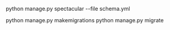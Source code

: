 python manage.py spectacular --file schema.yml

python manage.py makemigrations
python manage.py migrate